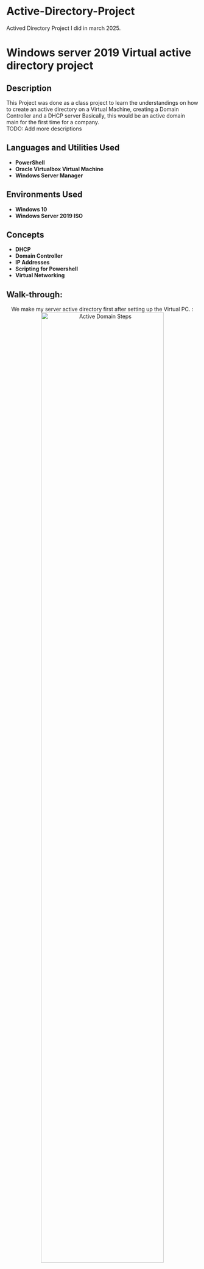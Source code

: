 # Active-Directory-Project
Actived Directory Project I did in march 2025.
<h1>Windows server 2019 Virtual active directory project</h1>

<h2>Description</h2>
This Project was done as a class project to learn the understandings on how to create an active directory on a Virtual Machine, creating a Domain Controller and a DHCP server
Basically, this would be an active domain main for the first time for a company.
<br />
TODO: Add more descriptions
<br />

<h2>Languages and Utilities Used</h2>

- <b>PowerShell</b> 
- <b>Oracle Virtualbox Virtual Machine</b>
- <b>Windows Server Manager</b>

<h2>Environments Used </h2>

- <b>Windows 10</b>
- <b>Windows Server 2019 ISO</b>

<h2>Concepts </h2>

- <b>DHCP</b>
- <b> Domain Controller</b>
- <b> IP Addresses</b>
- <b> Scripting for Powershell</b>
- <b> Virtual Networking</b>

<h2> Walk-through:</h2>

<p align="center">
We make my server active directory first after setting up the Virtual PC. : <br/>
<img src="https://i.imgur.com/vXsPqXz.png" height="80%" width="80%" alt="Active Domain Steps"/>
<br />
<br />
The DHCP Server is set up. That way we have a default gateway:  <br/>
<img src="https://i.imgur.com/09UpdNH.png" height="80%" width="80%" alt="Active Domain Steps"/>
<br />
<br />
Server networks are both up: <br/>
<img src="https://i.imgur.com/Kob9xp7.png" height="80%" width="80%" alt="Active Domain Steps"/>
<br />
<br />
Here we can see that both DHCP and IPv4 are up along side Remote Access:  <br/>
<img src="https://i.imgur.com/DxBnFPv.png" height="80%" width="80%" alt="Active Domain Steps"/>
<br />
<br />
If we go back in time we can see it took a while for everything to get running. Here is Remote Access getting installed:  <br/>
<img src="https://i.imgur.com/CTPKWmE.png" height="80%" width="80%" alt="Active Domain Steps"/>
<br />
<br />
We Used Powershell to add a bunch of users into the directory:  <br/>
<img src="https://i.imgur.com/ZSym1mR.png" height="80%" width="80%" alt="Active Domain Steps"/>
<br />
<br />
The script is finished and all the users are added:  <br/>
<img src="https://i.imgur.com/6IgiEyu.png" height="80%" width="80%" alt="Active Domain Steps"/>
</p>

<!--
 ```diff
- text in red
+ text in green
! text in orange
# text in gray
@@ text in purple (and bold)@@
```
--!>
